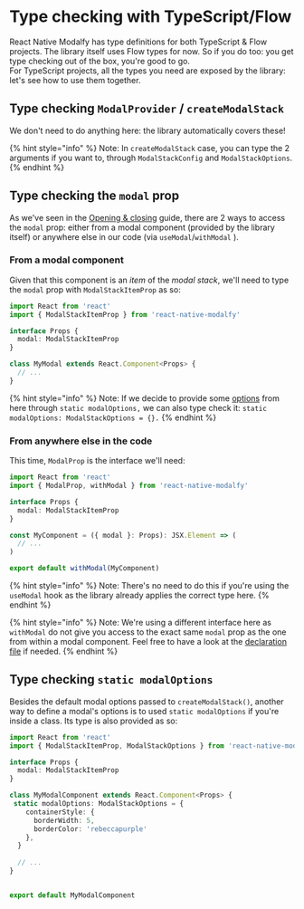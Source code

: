 # Type checking with TypeScript/Flow

React Native Modalfy has type definitions for both TypeScript & Flow projects. The library itself uses Flow types for now. So if you do too: you get type checking out of the box, you're good to go.   
For TypeScript projects, all the types you need are exposed by the library: let's see how to use them together.

## Type checking `ModalProvider` / `createModalStack` 

We don't need to do anything here: the library automatically covers these!

{% hint style="info" %}
Note: In `createModalStack` case, you can type the 2 arguments if you want to, through `ModalStackConfig` and `ModalStackOptions`.
{% endhint %}

## **Type checking the `modal` prop**

As we've seen in the [Opening & closing](usage.md) guide, there are 2 ways to access the `modal` prop: either from a modal component \(provided by the library itself\) or anywhere else in our code \(via `useModal`/`withModal` \).

### From a modal component

Given that this component is an _item_ of the _modal stack_, we'll need to type the `modal` prop with `ModalStackItemProp` as so:

```typescript
import React from 'react'
import { ModalStackItemProp } from 'react-native-modalfy'

interface Props {
  modal: ModalStackItemProp
}

class MyModal extends React.Component<Props> {
  // ...
}
```

{% hint style="info" %}
Note: If we decide to provide some [options](../api/create-modal-stack.md#options) from here through `static modalOptions,` we can also type check it: `static modalOptions: ModalStackOptions = {}.`
{% endhint %}

### From anywhere else in the code

This time, `ModalProp` is the interface we'll need:

```typescript
import React from 'react'
import { ModalProp, withModal } from 'react-native-modalfy'

interface Props {
  modal: ModalStackItemProp
}

const MyComponent = ({ modal }: Props): JSX.Element => (
  // ...
)

export default withModal(MyComponent)
```

{% hint style="info" %}
Note: There's no need to do this if you're using the `useModal` hook as the library already applies the correct type here.
{% endhint %}

{% hint style="info" %}
Note: We're using a different interface here as `withModal` do not give you access to the exact same `modal` prop as the one from within a modal component. Feel free to have a look at the [declaration file](https://github.com/colorfy-software/react-native-modalfy/blob/master/index.d.ts#L181-L207) if needed.
{% endhint %}

## Type checking `static modalOptions`

Besides the default modal options passed to `createModalStack()`, another way to define a modal's options is to used `static modalOptions` if you're inside a class. Its type is also provided as so:

```typescript
import React from 'react'
import { ModalStackItemProp, ModalStackOptions } from 'react-native-modalfy'

interface Props {
  modal: ModalStackItemProp
}

class MyModalComponent extends React.Component<Props> {
 static modalOptions: ModalStackOptions = {
    containerStyle: {
      borderWidth: 5,
      borderColor: 'rebeccapurple'
    },
  }
  
  // ...
}


export default MyModalComponent
```

